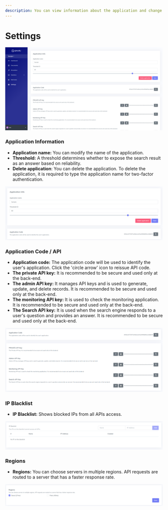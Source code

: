 ```yaml
---
description: You can view information about the application and change settings.
---
```


# Settings

![&apos;Settings&apos; page](../.gitbook/assets/image%20%2831%29.png)

### Application Information

* **Application name:** You can modify the name of the application.
* **Threshold:** A threshold determines whether to expose the search result as an answer based on reliability.
* **Delete application**: You can delete the application. To delete the application, it is required to type the application name for two-factor authentication.

![&apos;Settings-Application Info&apos; page](../.gitbook/assets/image%20%289%29.png)

### Application Code / API

* **Application code:** The application code will be used to identify the user's application. Click the 'circle arrow' icon to reissue API code.
* **The private API key:** It is recommended to be secure and used only at the back-end.
* **The admin API key:** It manages API keys and is used to generate, update, and delete records. It is recommended to be secure and used only at the back-end.
* **The monitoring API key:** It is used to check the monitoring application. It is recommended to be secure and used only at the back-end.
* **The Search API key:** It is used when the search engine responds to a user's question and provides an answer. It is recommended to be secure and used only at the back-end.

![&apos;Settings-API&apos; page](../.gitbook/assets/image%20%2823%29.png)

### IP Blacklist

* **IP Blacklist:** Shows blocked IPs from all APIs access.

![&apos;Settings-IP Blacklist&apos; page](../.gitbook/assets/image%20%2855%29.png)

### Regions

* **Regions:** You can choose servers in multiple regions. API requests are routed to a server that has a faster response rate.

![&apos;Settings-Regions&apos; page](../.gitbook/assets/image%20%2850%29.png)

